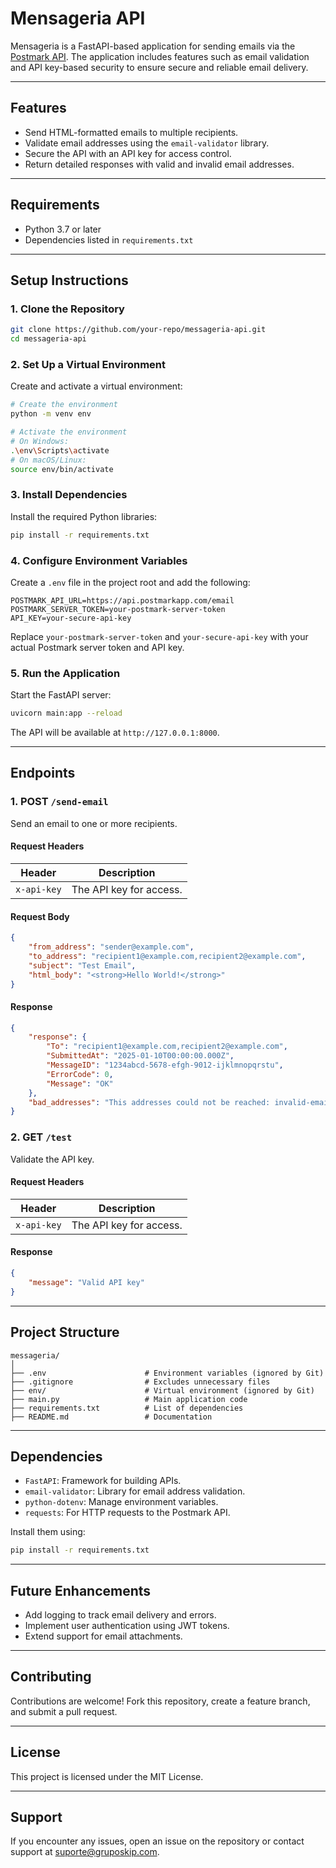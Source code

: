 # **Mensageria API**

Mensageria is a FastAPI-based application for sending emails via the [Postmark API](https://postmarkapp.com). The application includes features such as email validation and API key-based security to ensure secure and reliable email delivery.

---

## **Features**
- Send HTML-formatted emails to multiple recipients.
- Validate email addresses using the `email-validator` library.
- Secure the API with an API key for access control.
- Return detailed responses with valid and invalid email addresses.

---

## **Requirements**
- Python 3.7 or later
- Dependencies listed in `requirements.txt`

---

## **Setup Instructions**

### **1. Clone the Repository**
```bash
git clone https://github.com/your-repo/messageria-api.git
cd messageria-api
```

### **2. Set Up a Virtual Environment**
Create and activate a virtual environment:
```bash
# Create the environment
python -m venv env

# Activate the environment
# On Windows:
.\env\Scripts\activate
# On macOS/Linux:
source env/bin/activate
```

### **3. Install Dependencies**
Install the required Python libraries:
```bash
pip install -r requirements.txt
```

### **4. Configure Environment Variables**
Create a `.env` file in the project root and add the following:
```env
POSTMARK_API_URL=https://api.postmarkapp.com/email
POSTMARK_SERVER_TOKEN=your-postmark-server-token
API_KEY=your-secure-api-key
```

Replace `your-postmark-server-token` and `your-secure-api-key` with your actual Postmark server token and API key.

### **5. Run the Application**
Start the FastAPI server:
```bash
uvicorn main:app --reload
```

The API will be available at `http://127.0.0.1:8000`.

---

## **Endpoints**

### **1. POST `/send-email`**
Send an email to one or more recipients.

#### **Request Headers**
| Header       | Description              |
|--------------|--------------------------|
| `x-api-key`  | The API key for access.  |

#### **Request Body**
```json
{
    "from_address": "sender@example.com",
    "to_address": "recipient1@example.com,recipient2@example.com",
    "subject": "Test Email",
    "html_body": "<strong>Hello World!</strong>"
}
```

#### **Response**
```json
{
    "response": {
        "To": "recipient1@example.com,recipient2@example.com",
        "SubmittedAt": "2025-01-10T00:00:00.000Z",
        "MessageID": "1234abcd-5678-efgh-9012-ijklmnopqrstu",
        "ErrorCode": 0,
        "Message": "OK"
    },
    "bad_addresses": "This addresses could not be reached: invalid-email@"
}
```

### **2. GET `/test`**
Validate the API key.

#### **Request Headers**
| Header       | Description              |
|--------------|--------------------------|
| `x-api-key`  | The API key for access.  |

#### **Response**
```json
{
    "message": "Valid API key"
}
```

---

## **Project Structure**
```
messageria/
│
├── .env                      # Environment variables (ignored by Git)
├── .gitignore                # Excludes unnecessary files
├── env/                      # Virtual environment (ignored by Git)
├── main.py                   # Main application code
├── requirements.txt          # List of dependencies
├── README.md                 # Documentation
```

---

## **Dependencies**
- `FastAPI`: Framework for building APIs.
- `email-validator`: Library for email address validation.
- `python-dotenv`: Manage environment variables.
- `requests`: For HTTP requests to the Postmark API.

Install them using:
```bash
pip install -r requirements.txt
```

---

## **Future Enhancements**
- Add logging to track email delivery and errors.
- Implement user authentication using JWT tokens.
- Extend support for email attachments.

---

## **Contributing**
Contributions are welcome! Fork this repository, create a feature branch, and submit a pull request.

---

## **License**
This project is licensed under the MIT License.

---

## **Support**
If you encounter any issues, open an issue on the repository or contact support at [suporte@gruposkip.com](mailto:suporte@gruposkip.com).
